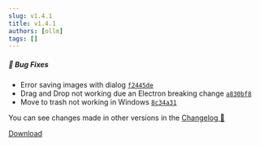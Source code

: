 ```yaml
---
slug: v1.4.1
title: v1.4.1
authors: [ollm]
tags: []
---
```


##### 🐛 Bug Fixes

- Error saving images with dialog [`f2445de`](https://github.com/ollm/OpenComic/commit/f2445de4af8e515fe9dda2ed7dc71e3213922b8e)
- Drag and Drop not working due an Electron breaking change [`a830bf8`](https://github.com/ollm/OpenComic/commit/a830bf8a11f62eb9daeafcf56fd59e0489ce42d0)
- Move to trash not working in Windows [`8c34a31`](https://github.com/ollm/OpenComic/commit/8c34a318fabd4dc34d5e6143c044d2f631a674dc)

You can see changes made in other versions in the [Changelog 📝](https://github.com/ollm/OpenComic/blob/master/CHANGELOG.md)

[Download](/docs/installation/download)
